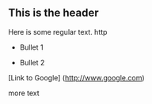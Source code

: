 ## This is the header

Here is some regular text.
http
* Bullet 1

* Bullet 2

[Link to Google] (http://www.google.com)

more text
